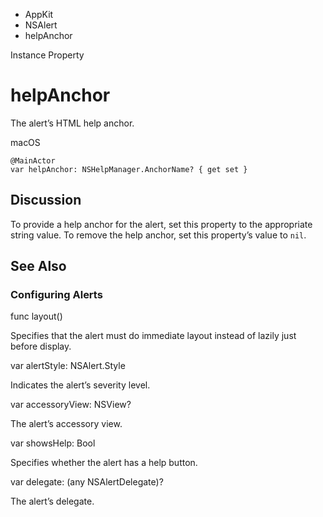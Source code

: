 

- AppKit
- NSAlert
-  helpAnchor 

Instance Property

# helpAnchor

The alert’s HTML help anchor.

macOS

``` source
@MainActor
var helpAnchor: NSHelpManager.AnchorName? { get set }
```

## Discussion

To provide a help anchor for the alert, set this property to the appropriate string value. To remove the help anchor, set this property’s value to `nil`.

## See Also

### Configuring Alerts

func layout()

Specifies that the alert must do immediate layout instead of lazily just before display.

var alertStyle: NSAlert.Style

Indicates the alert’s severity level.

var accessoryView: NSView?

The alert’s accessory view.

var showsHelp: Bool

Specifies whether the alert has a help button.

var delegate: (any NSAlertDelegate)?

The alert’s delegate.

